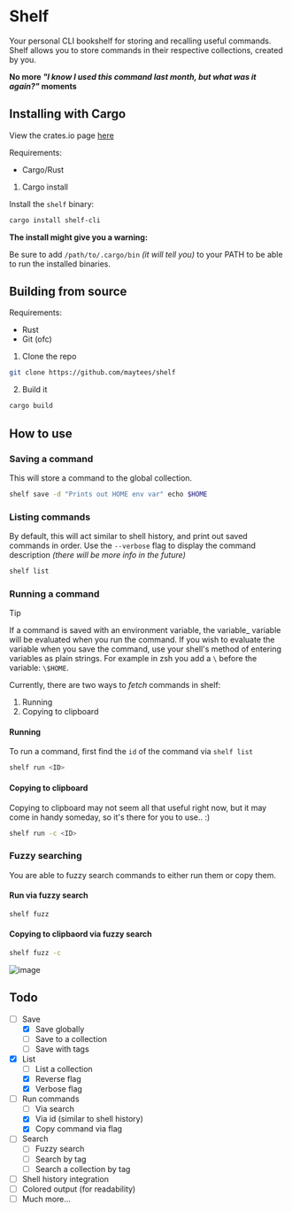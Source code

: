 # Shelf

Your personal CLI bookshelf for storing and recalling useful commands.
Shelf allows you to store commands in their respective collections, created by you.

**No more _"I know I used this command last month, but what was it again?"_ moments**

## Installing with Cargo

View the crates.io page [here](https://crates.io/crates/shelf-cli)

Requirements:

- Cargo/Rust

1. Cargo install

Install the `shelf` binary:

```bash
cargo install shelf-cli
```

**The install might give you a warning:**

Be sure to add `/path/to/.cargo/bin` _(it will tell you)_ to your PATH to be able to run the installed binaries.

## Building from source

Requirements:

- Rust
- Git (ofc)

1. Clone the repo

```bash
git clone https://github.com/maytees/shelf
```

2. Build it

```bash
cargo build
```

## How to use

### Saving a command

This will store a command to the global collection.

```bash
shelf save -d "Prints out HOME env var" echo $HOME
```

### Listing commands

By default, this will act similar to shell history, and print out saved commands in order.
Use the `--verbose` flag to display the command description _(there will be more info in the future)_

```bash
shelf list
```

### Running a command

> [!TIP]
> If a command is saved with an environment variable, the variable\_
> variable will be evaluated when you run the command. If you wish to
> evaluate the variable when you save the command, use your shell's
> method of entering variables as plain strings. For example in zsh
> you add a `\` before the variable: `\$HOME`.

Currently, there are two ways to _fetch_ commands in shelf:

1. Running
2. Copying to clipboard

#### Running

To run a command, first find the `id` of the command via `shelf list`

```bash
shelf run <ID>
```

#### Copying to clipboard

Copying to clipboard may not seem all that useful right now, but it may come in handy someday,
so it's there for you to use.. :)

```bash
shelf run -c <ID>
```

### Fuzzy searching

You are able to fuzzy search commands to either run them or copy them.

#### Run via fuzzy search

```bash
shelf fuzz
```

#### Copying to clipbaord via fuzzy search

```bash
shelf fuzz -c
```

![image](https://github.com/user-attachments/assets/84e0ccb0-e6cf-455f-ad16-967d5607e7c6)

## Todo

- [ ] Save
  - [x] Save globally
  - [ ] Save to a collection
  - [ ] Save with tags
- [x] List
  - [ ] List a collection
  - [x] Reverse flag
  - [x] Verbose flag
- [ ] Run commands
  - [ ] Via search
  - [x] Via id (similar to shell history)
  - [x] Copy command via flag
- [ ] Search
  - [ ] Fuzzy search
  - [ ] Search by tag
  - [ ] Search a collection by tag
- [ ] Shell history integration
- [ ] Colored output (for readability)
- [ ] Much more...
